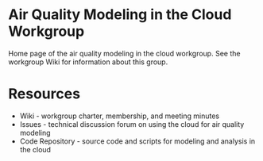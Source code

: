 # Air Quality Modeling in the Cloud Workgroup 

Home page of the air quality modeling in the cloud workgroup.  See the workgroup Wiki for information about this group. 

# Resources

* Wiki - workgroup charter, membership, and meeting minutes
* Issues - technical discussion forum on using the cloud for air quality modeling
* Code Repository - source code and scripts for modeling and analysis in the cloud
